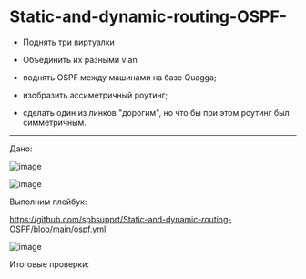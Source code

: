 # Static-and-dynamic-routing-OSPF-

- Поднять три виртуалки

- Объединить их разными vlan

- поднять OSPF между машинами на базе Quagga;

- изобразить ассиметричный роутинг;

- сделать один из линков "дорогим", но что бы при этом роутинг был симметричным.

---


Дано:

![image](https://github.com/user-attachments/assets/1c4634b7-36ac-4321-add2-932c10d34b49)



![image](https://github.com/user-attachments/assets/dddaba8d-0740-45d2-8ca8-e953088004ff)


Выполним плейбук:

https://github.com/spbsupprt/Static-and-dynamic-routing-OSPF/blob/main/ospf.yml

![image](https://github.com/user-attachments/assets/bd45d209-2713-41a2-b604-c3269941d17f)


Итоговые проверки:

